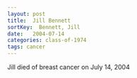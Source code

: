 ```yaml
---
layout: post
title:  Jill Bennett
sortKey:  Bennett, Jill
date:   2004-07-14
categories: class-of-1974
tags: cancer
---
```

Jill died of breast cancer on July 14, 2004
